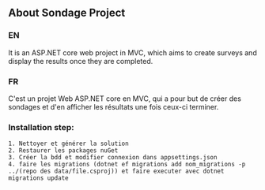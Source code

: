 ## About Sondage Project

### EN

It is an ASP.NET core web project in MVC, which aims to create surveys and display the results once they are completed.

### FR

C'est un projet Web ASP.NET core en MVC, qui a pour but de créer des sondages et d'en afficher les résultats une fois ceux-ci terminer.


### Installation step:
```
1. Nettoyer et générer la solution
2. Restaurer les packages nuGet
3. Créer la bdd et modifier connexion dans appsettings.json
4. faire les migrations (dotnet ef migrations add nom_migrations -p ../(repo des data/file.csproj)) et faire executer avec dotnet migrations update 
```